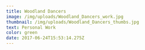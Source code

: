 ```yaml
---
title: Woodland Dancers
image: /img/uploads/Woodland_Dancers_work.jpg
thumbnail: /img/uploads/Woodland_Dancers_thumbs.jpg
text: Personal Work
color: green
date: 2017-06-24T15:53:14.275Z
---
```


